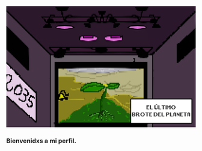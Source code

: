 <picture>
 <source media="(prefers-color-scheme: dark)" srcset="oscuro.jpg">
 <source media="(prefers-color-scheme: light)" srcset="claro.jpg">
 <img alt="Una imagen grandiosa" src="claro.jpg">
</picture>


### Bienvenidxs a mi perfil.
